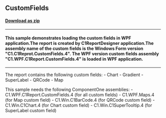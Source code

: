 ## CustomFields
#### [Download as zip](https://minhaskamal.github.io/DownGit/#/home?url=https://github.com/GrapeCity/ComponentOne-WinForms-Samples/tree/master/NetFramework\Reports\C1Report.WPF\CS\CustomFields)
____
#### This sample demonstrates loading the custom fields in WPF application.The report is created by C1ReportDesigner application.The assembly name of the custom fields is the Windows Form version "C1.C1Reprot.CustomFields.4". The WPF version custom fields assembly "C1.WPF.C1Report.CustomFields.4" is loaded in WPF application.
____
The report contains the following custom fields: - Chart - Gradient - SuperLabel - QRCode - Map 

This sample needs the following ComponentOne assemblies: - C1.WPF.C1Report.CustomFields.4 (for all custom fields) - C1.WPF.Maps.4 (for Map custom field) - C1.Win.C1BarCode.4 (for QRCode custom field) - C1.Win.C1Chart.4 (for Chart custom field) - C1.Win.C1SuperTooltip.4 (for SuperLabel custom field) 